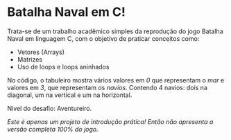 # Batalha Naval em C!
Trata-se de um trabalho acadêmico simples da reprodução do jogo Batalha Naval em linguagem C, com o objetivo de praticar conceitos como:

- Vetores (Arrays)
- Matrizes
- Uso de loops e loops aninhados

No código, o tabuleiro mostra vários valores em _0_ que representam o _mar_ e valores em _3_, que representam os _navios_. Contendo 4 navios: dois na diagonal, um na vertical e um na horizontal.

Nível do desafio: Aventureiro.

_Este é apenas um projeto de introdução prática! Então não apresenta a versão completa 100% do jogo._
